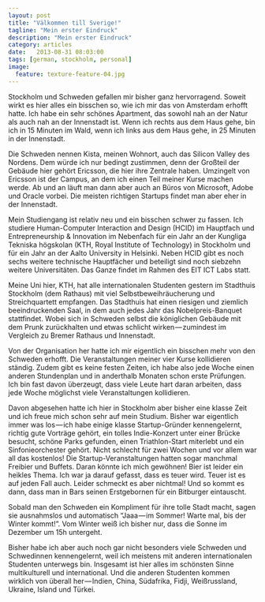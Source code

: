 ```yaml
---
layout: post
title: "Välkommen till Sverige!"
tagline: "Mein erster Eindruck"
description: "Mein erster Eindruck"
category: articles
date:   2013-08-31 08:03:00
tags: [german, stockholm, personal]
image:
  feature: texture-feature-04.jpg
---
```


Stockholm und Schweden gefallen mir bisher ganz hervorragend. Soweit wirkt es hier alles ein bisschen so, wie ich mir das von Amsterdam erhofft hatte. Ich habe ein sehr schönes Apartment, das sowohl nah an der Natur als auch nah an der Innenstadt ist. Wenn ich rechts aus dem Haus gehe, bin ich in 15 Minuten im Wald, wenn ich links aus dem Haus gehe, in 25 Minuten in der Innenstadt.

Die Schweden nennen Kista, meinen Wohnort, auch das Silicon Valley des Nordens. Dem würde ich nur bedingt zustimmen, denn der Großteil der Gebäude hier gehört Ericsson, die hier ihre Zentrale haben. Umzingelt von Ericsson ist der Campus, an dem ich einen Teil meiner Kurse machen werde. Ab und an läuft man dann aber auch an Büros von Microsoft, Adobe und Oracle vorbei. Die meisten richtigen Startups findet man aber eher in der Innenstadt.

Mein Studiengang ist relativ neu und ein bisschen schwer zu fassen. Ich studiere Human-Computer Interaction and Design (HCID) im Hauptfach und Entrepreneurship & Innovation im Nebenfach für ein Jahr an der Kungliga Tekniska högskolan (KTH, Royal Institute of Technology) in Stockholm und für ein Jahr an der Aalto University in Helsinki. Neben HCID gibt es noch sechs weitere technische Hauptfächer und beteiligt sind noch siebzehn weitere Universitäten. Das Ganze findet im Rahmen des EIT ICT Labs statt.

Meine Uni hier, KTH, hat alle internationalen Studenten gestern im Stadthuis Stockholm (dem Rathaus) mit viel Selbstbeweihräucherung und Streichquartett empfangen. Das Stadthuis hat einen riesigen und ziemlich beeindruckenden Saal, in dem auch jedes Jahr das Nobelpreis-Banquet stattfindet. Wobei sich in Schweden selbst die königlichen Gebäude mit dem Prunk zurückhalten und etwas schlicht wirken — zumindest im Vergleich zu Bremer Rathaus und Innenstadt.

Von der Organisation her hatte ich mir eigentlich ein bisschen mehr von den Schweden erhofft. Die Veranstaltungen meiner vier Kurse kollidieren ständig. Zudem gibt es keine festen Zeiten, ich habe also jede Woche einen anderen Stundenplan und in anderthalb Monaten schon erste Prüfungen. Ich bin fast davon überzeugt, dass viele Leute hart daran arbeiten, dass jede Woche möglichst viele Veranstaltungen kollidieren.

Davon abgesehen hatte ich hier in Stockholm aber bisher eine klasse Zeit und ich freue mich schon sehr auf mein Studium. Bisher war eigentlich immer was los — ich habe einige klasse Startup-Gründer kennengelernt, richtig gute Vorträge gehört, ein tolles Indie-Konzert unter einer Brücke besucht, schöne Parks gefunden, einen Triathlon-Start miterlebt und ein Sinfonieorchester gehört. Nicht schlecht für zwei Wochen und vor allem war all das kostenlos! Die Startup-Veranstaltungen hatten sogar manchmal Freibier und Buffets. Daran könnte ich mich gewöhnen! Bier ist leider ein heikles Thema. Ich war ja darauf gefasst, dass es teuer wird. Teuer ist es auf jeden Fall auch. Leider schmeckt es aber nichtmal! Und so kommt es dann, dass man in Bars seinen Erstgebornen für ein Bitburger eintauscht.

Sobald man den Schweden ein Kompliment für ihre tolle Stadt macht, sagen sie ausnahmslos und automatisch “Jaaa — im Sommer! Warte mal, bis der Winter kommt!”. Vom Winter weiß ich bisher nur, dass die Sonne im Dezember um 15h untergeht.

Bisher habe ich aber auch noch gar nicht besonders viele Schweden und Schwedinnen kennengelernt, weil ich meistens mit anderen internationalen Studenten unterwegs bin. Insgesamt ist hier alles im schönsten Sinne multikulturell und international. Und die anderen Studenten kommen wirklich von überall her — Indien, China, Südafrika, Fidji, Weißrussland, Ukraine, Island und Türkei.

